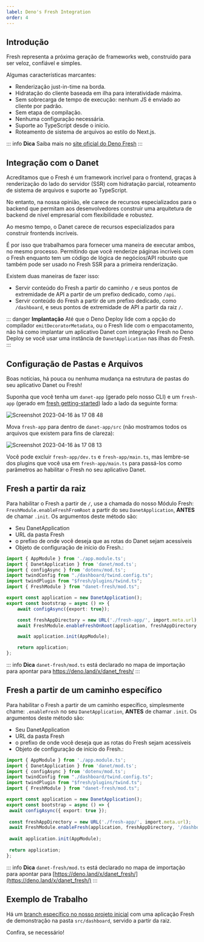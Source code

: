 ```yaml
---
label: Deno's Fresh Integration
order: 4
---
```

## Introdução

Fresh representa a próxima geração de frameworks web, construído para ser veloz, confiável e simples.

Algumas características marcantes:

- Renderização just-in-time na borda.
- Hidratação do cliente baseada em ilha para interatividade máxima.
- Sem sobrecarga de tempo de execução: nenhum JS é enviado ao cliente por padrão.
- Sem etapa de compilação.
- Nenhuma configuração necessária.
- Suporte ao TypeScript desde o início.
- Roteamento de sistema de arquivos ao estilo do Next.js.

::: info **Dica**
Saiba mais no [site oficial do Deno Fresh](https://fresh.deno.dev/)
:::

## Integração com o Danet

Acreditamos que o Fresh é um framework incrível para o frontend, graças à renderização do lado do servidor (SSR) com hidratação parcial, roteamento de sistema de arquivos e suporte ao TypeScript.

No entanto, na nossa opinião, ele carece de recursos especializados para o backend que permitam aos desenvolvedores construir uma arquitetura de backend de nível empresarial com flexibilidade e robustez.

Ao mesmo tempo, o Danet carece de recursos especializados para construir frontends incríveis.

É por isso que trabalhamos para fornecer uma maneira de executar ambos, no mesmo processo. Permitindo que você renderize páginas incríveis com o Fresh enquanto tem um código de lógica de negócios/API robusto que também pode ser usado no Fresh SSR para a primeira renderização.

Existem duas maneiras de fazer isso:

- Servir conteúdo do Fresh a partir do caminho `/` e seus pontos de extremidade de API a partir de um prefixo dedicado, como `/api`.
- Servir conteúdo do Fresh a partir de um prefixo dedicado, como `/dashboard`, e seus pontos de extremidade de API a partir da raiz `/`.

::: danger **Implantação**
Até que o Deno Deploy lide com a opção do compilador `emitDecoratorMetadata`, ou o Fresh lide com o empacotamento, não há como implantar um aplicativo Danet com integração Fresh no Deno Deploy se você usar uma instância de `DanetApplication` nas ilhas do Fresh.
:::

## Configuração de Pastas e Arquivos

Boas notícias, há pouca ou nenhuma mudança na estrutura de pastas do seu aplicativo Danet ou Fresh!

Suponha que você tenha um `danet-app` (gerado pelo nosso CLI) e um `fresh-app` (gerado em [fresh getting-started](https://fresh.deno.dev/#getting-started)) lado a lado da seguinte forma:

![Screenshot 2023-04-16 às 17 08 48](https://user-images.githubusercontent.com/38007824/232283998-89510982-c917-474f-9a25-b80bbb8fc301.png)

Mova `fresh-app` para dentro de `danet-app/src` (não mostramos todos os arquivos que existem para fins de clareza):

![Screenshot 2023-04-16 às 17 08 13](https://user-images.githubusercontent.com/38007824/232283976-e4551764-8333-463a-a003-47dee910a44b.png)

Você pode excluir `fresh-app/dev.ts` e `fresh-app/main.ts`, mas lembre-se dos plugins que você usa em `fresh-app/main.ts` para passá-los como parâmetros ao habilitar o Fresh no seu aplicativo Danet.

## Fresh a partir da raiz

Para habilitar o Fresh a partir de `/`, use a chamada do nosso Módulo Fresh: `FreshModule.enableFreshFromRoot` a partir do seu `DanetApplication`, **ANTES** de chamar `.init`.
Os argumentos deste método são:

- Seu DanetApplication
- URL da pasta Fresh
- o prefixo de onde você deseja que as rotas do Danet sejam acessíveis
- Objeto de configuração de início do Fresh.:

```ts bootstrap.ts
import { AppModule } from './app.module.ts';
import { DanetApplication } from 'danet/mod.ts';
import { configAsync } from 'dotenv/mod.ts';
import twindConfig from "./dashboard/twind.config.ts";
import twindPlugin from "$fresh/plugins/twind.ts";
import { FreshModule } from "danet-fresh/mod.ts";

export const application = new DanetApplication();
export const bootstrap = async () => {
    await configAsync({export: true});

    const freshAppDirectory = new URL('./fresh-app/', import.meta.url);
    await FreshModule.enableFreshOnRoot(application, freshAppDirectory, '/api', {plugins: [twindPlugin(twindConfig)]});

    await application.init(AppModule);

    return application;
};

```

::: info **Dica**
`danet-fresh/mod.ts` está declarado no mapa de importação para apontar para https://deno.land/x/danet_fresh/
:::

## Fresh a partir de um caminho específico

Para habilitar o Fresh a partir de um caminho específico, simplesmente chame: `.enableFresh` no seu `DanetApplication`, **ANTES** de chamar `.init`.
Os argumentos deste método são:
- Seu DanetApplication
- URL da pasta Fresh
- o prefixo de onde você deseja que as rotas do Fresh sejam acessíveis
- Objeto de configuração de início do Fresh.:

```ts bootstrap.ts
import { AppModule } from './app.module.ts';
import { DanetApplication } from 'danet/mod.ts';
import { configAsync } from 'dotenv/mod.ts';
import twindConfig from "./dashboard/twind.config.ts";
import twindPlugin from "$fresh/plugins/twind.ts";
import { FreshModule } from "danet-fresh/mod.ts";

export const application = new DanetApplication();
export const bootstrap = async () => {
 await configAsync({ export: true });
 
 const freshAppDirectory = new URL('./fresh-app/', import.meta.url);
 await FreshModule.enableFresh(application, freshAppDirectory, '/dashboard', { plugins: [twindPlugin(twindConfig)] });
 
 await application.init(AppModule);
 
 return application;
};

```

::: info **Dica**
`danet-fresh/mod.ts` está declarado no mapa de importação para apontar para [https://deno.land/x/danet_fresh/](https://deno.land/x/danet_fresh/)
:::

## Exemplo de Trabalho

Há um [branch específico no nosso projeto inicial](https://github.com/Savory/Danet-Starter/tree/fresh-integration) com uma aplicação Fresh de demonstração na pasta `src/dashboard`, servido a partir da raiz.

Confira, se necessário!

